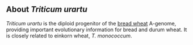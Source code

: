About *Triticum urartu*
-----------------------

*Triticum urartu* is the diploid progenitor of the [bread
wheat](/triticum_aestivum "Triticum aestivum in Ensembl Plants")
A-genome, providing important evolutionary information for bread and
durum wheat. It is closely related to einkorn wheat, *T. monococcum*.
